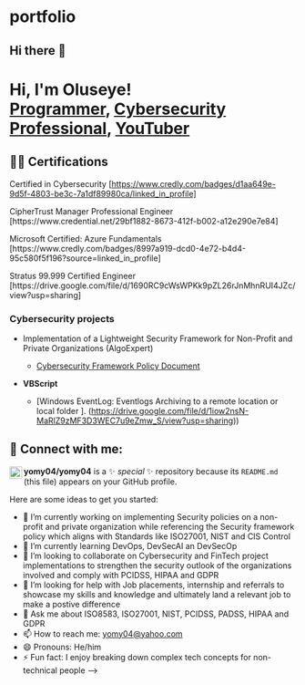 # portfolio
## Hi there 👋

<h1>Hi, I'm Oluseye! <br/><a href="https://github.com/joshmadakor1">Programmer</a>, <a href="https:/https://www.linkedin.com/in/oluseye-ogunbodede-5457213b//">Cybersecurity Professional</a>, <a href="https://www.youtube.com/c/joshmadakor">YouTuber</a></h1>

<h2>👨‍💻 Certifications </h2>

Certified in Cybersecurity [https://www.credly.com/badges/d1aa649e-9d5f-4803-be3c-7a1df89980ca/linked_in_profile]
<p>CipherTrust Manager Professional Engineer [https://www.credential.net/29bf1882-8673-412f-b002-a12e290e7e84]</p>
<p>Microsoft Certified: Azure Fundamentals [https://www.credly.com/badges/8997a919-dcd0-4e72-b4d4-95c580f5f196?source=linked_in_profile]</p>
<p>Stratus 99.999 Certified Engineer [https://drive.google.com/file/d/1690RC9cWsWPKk9pZL26rJnMhnRUI4JZc/view?usp=sharing]</p>

<h3> Cybersecurity projects </h3>

- <a>Implementation of a Lightweight Security Framework for Non-Profit and Private Organizations (AlgoExpert)</b>
  - [Cybersecurity Framework Policy Document ]([https://docs.google.com/spreadsheets/d/1XuYnTD_aLQ9Lz23HX0iaKLC21NQTFPB4ryqD20z_x_8/edit?usp=drive_link](https://drive.google.com/file/d/1Zk1UvPMUURnckXbzgoLHEMTsLzUNSLft/view?usp=sharing))

- <b>VBScript</b>
  - [Windows EventLog: Eventlogs Archiving to a remote location or local folder ]. (https://drive.google.com/file/d/1iow2nsN-MaRlZ9zMF3D3WEC7u9eZmw_S/view?usp=sharing))


<h2> 🤳 Connect with me:</h2>


[<img align="left" alt="JoshMadakor | LinkedIn" width="22px" src="https://cdn.jsdelivr.net/npm/simple-icons@v3/icons/linkedin.svg" />][linkedin]


[linkedin]: https://www.linkedin.com/in/oluseye-ogunbodede-5457213b

<!--
**joshmadakor1/joshmadakor1** is a ✨ _special_ ✨ repository because its `README.md` (this file) appears on your GitHub profile.

Here are some ideas to get you started:

- 🔭 I’m currently working on 
- 🌱 I’m currently learning ...
- 👯 I’m looking to collaborate on ...
- 🤔 I’m looking for help with ...
- 💬 Ask me about ...
- 📫 How to reach me: ...
- 😄 Pronouns: ...
- ⚡ Fun fact: ...
-->
**yomy04/yomy04** is a ✨ _special_ ✨ repository because its `README.md` (this file) appears on your GitHub profile.

Here are some ideas to get you started:

- 🔭 I’m currently working on implementing Security policies on a non-profit and private organization while referencing the Security framework policy which aligns with Standards like  ISO27001, NIST and CIS Control
- 🌱 I’m currently learning DevOps, DevSecAI an DevSecOp
- 👯 I’m looking to collaborate on Cybersecurity and FinTech project implementations to strengthen the security outlook of the organizations involved and comply with PCIDSS, HIPAA and GDPR
- 🤔 I’m looking for help with Job placements, internship and referrals to showcase my skills and knowledge and ultimately land a relevant job to make a postive difference
- 💬 Ask me about ISO8583, ISO27001, NIST, PCIDSS, PADSS, HIPAA and GDPR
- 📫 How to reach me: yomy04@yahoo.com
- 😄 Pronouns: He/him
- ⚡ Fun fact: I enjoy breaking down complex tech concepts for non-technical people
-->
